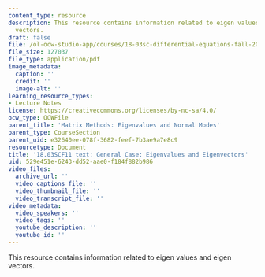 ```yaml
---
content_type: resource
description: This resource contains information related to eigen values and eigen
  vectors.
draft: false
file: /ol-ocw-studio-app/courses/18-03sc-differential-equations-fall-2011/529e451e6243dd52aae0f184f882b986_MIT18_03SCF11_s33_4text.pdf
file_size: 127037
file_type: application/pdf
image_metadata:
  caption: ''
  credit: ''
  image-alt: ''
learning_resource_types:
- Lecture Notes
license: https://creativecommons.org/licenses/by-nc-sa/4.0/
ocw_type: OCWFile
parent_title: 'Matrix Methods: Eigenvalues and Normal Modes'
parent_type: CourseSection
parent_uid: e32640ee-078f-3682-feef-7b3ae9a7e8c9
resourcetype: Document
title: '18.03SCF11 text: General Case: Eigenvalues and Eigenvectors'
uid: 529e451e-6243-dd52-aae0-f184f882b986
video_files:
  archive_url: ''
  video_captions_file: ''
  video_thumbnail_file: ''
  video_transcript_file: ''
video_metadata:
  video_speakers: ''
  video_tags: ''
  youtube_description: ''
  youtube_id: ''
---
```

This resource contains information related to eigen values and eigen vectors.
